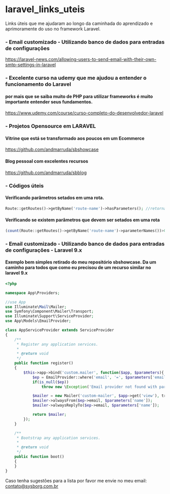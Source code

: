 # laravel_links_uteis
Links úteis que me ajudaram ao longo da caminhada do aprendizado e aprimoramente do uso no framework Laravel.

### - Email customizado - Utilizando banco de dados para entradas de configurações
https://laravel-news.com/allowing-users-to-send-email-with-their-own-smtp-settings-in-laravel

### - Excelente curso na udemy que me ajudou a entender o funcionamento do Laravel
#### por mais que se saiba muito de PHP para utilizar frameworks é muito importante entender seus fundamentos.
https://www.udemy.com/course/curso-completo-do-desenvolvedor-laravel

### - Projetos Opensource em LARAVEL
#### Vitrine que está se transformado aos poucos em um Ecommerce
https://github.com/andmarruda/sbshowcase

#### Blog pessoal com excelentes recursos
https://github.com/andmarruda/sbblog

### - Códigos úteis
#### Verificando parâmetros setados em uma rota.
```php
Route::getRoutes()->getByName('route-name')->hasParameters(); //retorna true se existe e false se não existir
```

#### Verificando se existem parâmetros que devem ser setados em uma rota
```php
(count(Route::getRoutes()->getByName('route-name')->parameterNames())>0); //retorna true se existe e false se não existir
```

### - Email customizado - Utilizando banco de dados para entradas de configurações - Laravel 9.x
#### Exemplo bem simples retirado do meu repositório sbshowcase. Da um caminho para todos que como eu precisou de um recurso similar no laravel 9.x
```php
<?php

namespace App\Providers;

//use App
use Illuminate\Mail\Mailer;
use Symfony\Component\Mailer\Transport;
use Illuminate\Support\ServiceProvider;
use App\Models\EmailProvider;

class AppServiceProvider extends ServiceProvider
{
    /**
     * Register any application services.
     *
     * @return void
     */
    public function register()
    {
        $this->app->bind('custom.mailer', function($app, $parameters){
            $ep = EmailProvider::where('email', '=', $parameters['email'])->first();
            if(is_null($ep))
                throw new \Exception('Email provider not found with parameter email: '. $parameters['email']);

            $mailer = new Mailer('custom-mailer', $app->get('view'), transport::fromDsn('smtp://'. $ep->email. ':'. $ep->password. '@'. $ep->host. ':'. $ep->port), $app->get('events'));
            $mailer->alwaysFrom($ep->email, $parameters['name']);
            $mailer->alwaysReplyTo($ep->email, $parameters['name']);

            return $mailer;
        });
    }

    /**
     * Bootstrap any application services.
     *
     * @return void
     */
    public function boot()
    {
    }
}
```

Caso tenha sugestões para a lista por favor me envie no meu email: contato@sysborg.com.br
